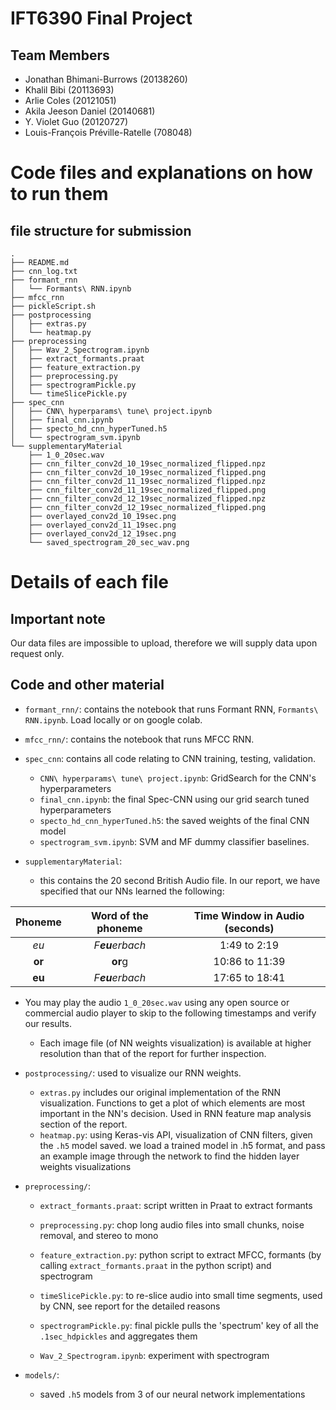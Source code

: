 # IFT6390 Final Project

## Team Members

* Jonathan Bhimani-Burrows (20138260)
* Khalil Bibi (20113693)
* Arlie Coles (20121051)
* Akila Jeeson Daniel (20140681)
* Y. Violet Guo (20120727)
* Louis-François Préville-Ratelle (708048)

# Code files and explanations on how to run them

## file structure for submission
```
.
├── README.md
├── cnn_log.txt
├── formant_rnn
│   └── Formants\ RNN.ipynb
├── mfcc_rnn
├── pickleScript.sh
├── postprocessing
│   ├── extras.py
│   └── heatmap.py
├── preprocessing
│   ├── Wav_2_Spectrogram.ipynb
│   ├── extract_formants.praat
│   ├── feature_extraction.py
│   ├── preprocessing.py
│   ├── spectrogramPickle.py
│   └── timeSlicePickle.py
├── spec_cnn
│   ├── CNN\ hyperparams\ tune\ project.ipynb
│   ├── final_cnn.ipynb
│   ├── specto_hd_cnn_hyperTuned.h5
│   └── spectrogram_svm.ipynb
└── supplementaryMaterial
    ├── 1_0_20sec.wav
    ├── cnn_filter_conv2d_10_19sec_normalized_flipped.npz
    ├── cnn_filter_conv2d_10_19sec_normalized_flipped.png
    ├── cnn_filter_conv2d_11_19sec_normalized_flipped.npz
    ├── cnn_filter_conv2d_11_19sec_normalized_flipped.png
    ├── cnn_filter_conv2d_12_19sec_normalized_flipped.npz
    ├── cnn_filter_conv2d_12_19sec_normalized_flipped.png
    ├── overlayed_conv2d_10_19sec.png
    ├── overlayed_conv2d_11_19sec.png
    ├── overlayed_conv2d_12_19sec.png
    └── saved_spectrogram_20_sec_wav.png
```

# Details of each file

## Important note
Our data files are impossible to upload, therefore we will supply data upon request only.

## Code and other material

* `formant_rnn/`: contains the notebook that runs Formant RNN, `Formants\ RNN.ipynb`. Load locally or on google colab.

* `mfcc_rnn/`: contains the notebook that runs MFCC RNN.

* `spec_cnn`: contains all code relating to CNN training, testing, validation.
  * `CNN\ hyperparams\ tune\ project.ipynb`: GridSearch for the CNN's hyperparameters
  * `final_cnn.ipynb`: the final Spec-CNN using our grid search tuned hyperparameters
  *  `specto_hd_cnn_hyperTuned.h5`: the saved weights of the final CNN model
  * `spectrogram_svm.ipynb`: SVM and MF dummy classifier baselines.

* `supplementaryMaterial`:
  * this contains the 20 second British Audio file. In our report, we have specified that our NNs learned the following:

| Phoneme | Word of the phoneme | Time Window in Audio (seconds) |
| :-----: | :-----------------: | :----------------------------: |
|    *eu*     |   *F**eu**erbach*   |          1:49 to 2:19          |
|   **or**      |      **or**g      |         10:86 to 11:39         |
|    **eu**     |   *F**eu**erbach*   |         17:65 to 18:41         |

  * You may play the audio `1_0_20sec.wav` using any open source or commercial audio player to skip to the following timestamps and verify our results.
    * Each image file (of NN weights visualization) is available at higher resolution than that of the report for further inspection.

* `postprocessing/`: used to visualize our RNN weights.
  * `extras.py` includes our original implementation of the RNN visualization.  Functions to get a plot of which elements are most important in the NN's decision. Used in RNN feature map analysis section of the report.
  * `heatmap.py`: using Keras-vis API, visualization of CNN filters, given the `.h5`
  model saved. we load a trained model in .h5 format, and pass an example image through the network
  to find the hidden layer weights visualizations

* `preprocessing/`:
  * `extract_formants.praat`: script written in Praat to extract formants
  * `preprocessing.py`: chop long audio files into small chunks, noise removal, and stereo to mono
  * `feature_extraction.py`: python script to extract MFCC, formants (by calling `extract_formants.praat` in the python script) and spectrogram

  * `timeSlicePickle.py`: to re-slice audio into small time segments, used by CNN, see report for the detailed reasons
  * `spectrogramPickle.py`: final pickle pulls the 'spectrum' key of all
 the `.1sec_hdpickles` and aggregates them
  * `Wav_2_Spectrogram.ipynb`: experiment with spectrogram

* `models/`:
  * saved `.h5` models from 3 of our neural network implementations
